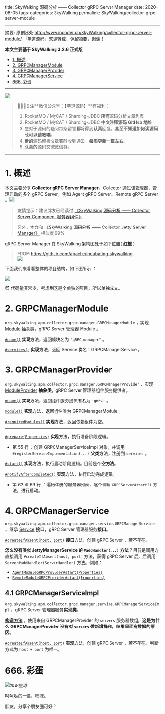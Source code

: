 title: SkyWalking 源码分析 —— Collector gRPC Server Manager
date: 2020-08-05
tags:
categories: SkyWalking
permalink: SkyWalking/collector-grpc-server-module

-------

摘要: 原创出处 http://www.iocoder.cn/SkyWalking/collector-grpc-server-module/ 「芋道源码」欢迎转载，保留摘要，谢谢！

**本文主要基于 SkyWalking 3.2.6 正式版**

- [1. 概述](http://www.iocoder.cn/SkyWalking/collector-grpc-server-module/)
- [2. GRPCManagerModule](http://www.iocoder.cn/SkyWalking/collector-grpc-server-module/)
- [3. GRPCManagerProvider](http://www.iocoder.cn/SkyWalking/collector-grpc-server-module/)
- [4. GRPCManagerService](http://www.iocoder.cn/SkyWalking/collector-grpc-server-module/)
- [666. 彩蛋](http://www.iocoder.cn/SkyWalking/collector-grpc-server-module/)

-------

![](http://www.iocoder.cn/images/common/wechat_mp_2018_05_18.jpg)

> 🙂🙂🙂关注**微信公众号：【芋道源码】**有福利：  
> 1. RocketMQ / MyCAT / Sharding-JDBC **所有**源码分析文章列表  
> 2. RocketMQ / MyCAT / Sharding-JDBC **中文注释源码 GitHub 地址**  
> 3. 您对于源码的疑问每条留言**都**将得到**认真**回复。**甚至不知道如何读源码也可以请教噢**。  
> 4. **新的**源码解析文章**实时**收到通知。**每周更新一篇左右**。  
> 5. **认真的**源码交流微信群。

-------

# 1. 概述

本文主要分享 **Collector gRPC Server Manager**。Collector 通过该管理器，管理启动的多个 gRPC Server，例如 Agent gRPC Server、Remote gRPC Server 。![](http://www.iocoder.cn/images/SkyWalking/2020_08_05/02.png)

> 友情提示：建议胖友已经读过 [《SkyWalking 源码分析 —— Collector Server Component 服务器组件》](http://www.iocoder.cn/SkyWalking/collector-server-component/?self)
>
> 另外，本文和 [《SkyWalking 源码分析 —— Collector Jetty Server Manager》](http://www.iocoder.cn/SkyWalking/collector-jetty-server-module/?self) 相似度 99%

gRPC Server Manager 在 SkyWalking 架构图处于如下位置( **红框** ) ：

> FROM https://github.com/apache/incubating-skywalking  
> ![](http://www.iocoder.cn/images/SkyWalking/2020_08_05/01.jpeg)

下面我们来看看整体的项目结构，如下图所示 ：

![](http://www.iocoder.cn/images/SkyWalking/2020_08_05/03.png)

😈 代码量非常少，考虑到这是个单独的项目，所以单独成文。

# 2. GRPCManagerModule

`org.skywalking.apm.collector.grpc.manager.GRPCManagerModule` ，实现 [Module](https://github.com/YunaiV/skywalking/blob/40823179d7228207b06b603b9a1c09dfc4f78593/apm-collector/apm-collector-core/src/main/java/org/skywalking/apm/collector/core/module/Module.java) 抽象类，gRPC Server 管理器 Module 。

[`#name()`](https://github.com/YunaiV/skywalking/blob/621598af465bfcefee3432c2ef80aff25a33f1bf/apm-collector/apm-collector-grpc-manager/collector-grpc-manager-define/src/main/java/org/skywalking/apm/collector/grpc/manager/GRPCManagerModule.java#L33) **实现**方法，返回模块名为 `"gRPC_manager"` 。

[`#services()`](https://github.com/YunaiV/skywalking/blob/621598af465bfcefee3432c2ef80aff25a33f1bf/apm-collector/apm-collector-grpc-manager/collector-grpc-manager-define/src/main/java/org/skywalking/apm/collector/grpc/manager/GRPCManagerModule.java#L37) **实现**方法，返回 Service 类名：GRPCManagerService 。

# 3. GRPCManagerProvider

`org.skywalking.apm.collector.grpc.manager.GRPCManagerProvider` ，实现 [ModuleProvider](https://github.com/YunaiV/skywalking/blob/40823179d7228207b06b603b9a1c09dfc4f78593/apm-collector/apm-collector-core/src/main/java/org/skywalking/apm/collector/core/module/ModuleProvider.java) **抽象类**，gRPC Server 管理器组件服务提供者。

[`#name()`](https://github.com/YunaiV/skywalking/blob/f9de7bf75f62c16fd05cc0d1beb8f5b756108ec3/apm-collector/apm-collector-grpc-manager/collector-grpc-manager-provider/src/main/java/org/skywalking/apm/collector/grpc/manager/GRPCManagerProvider.java#L46) **实现**方法，返回组件服务提供者名为 `"gRPC"` 。

[`module()`](https://github.com/YunaiV/skywalking/blob/f9de7bf75f62c16fd05cc0d1beb8f5b756108ec3/apm-collector/apm-collector-grpc-manager/collector-grpc-manager-provider/src/main/java/org/skywalking/apm/collector/grpc/manager/GRPCManagerProvider.java#L50) **实现**方法，返回组件类为 GRPCManagerModule 。

[`#requiredModules()`](https://github.com/YunaiV/skywalking/blob/f9de7bf75f62c16fd05cc0d1beb8f5b756108ec3/apm-collector/apm-collector-grpc-manager/collector-grpc-manager-provider/src/main/java/org/skywalking/apm/collector/grpc/manager/GRPCManagerProvider.java#L72) **实现**方法，返回依赖组件为空。

-------

[`#prepare(Properties)`](https://github.com/YunaiV/skywalking/blob/f9de7bf75f62c16fd05cc0d1beb8f5b756108ec3/apm-collector/apm-collector-grpc-manager/collector-grpc-manager-provider/src/main/java/org/skywalking/apm/collector/grpc/manager/GRPCManagerProvider.java#L54) **实现**方法，执行准备阶段逻辑。

* 第 55 行 ：创建 GRPCManagerServiceImpl 对象，并调用 `#registerServiceImplementation(...)` **父类**方法，注册到 `services` 。

[`#start()`](https://github.com/YunaiV/skywalking/blob/f9de7bf75f62c16fd05cc0d1beb8f5b756108ec3/apm-collector/apm-collector-grpc-manager/collector-grpc-manager-provider/src/main/java/org/skywalking/apm/collector/grpc/manager/GRPCManagerProvider.java#L58) **实现**方法，执行启动阶段逻辑。目前是个**空方法**。

[`#notifyAfterCompleted()`](https://github.com/YunaiV/skywalking/blob/f9de7bf75f62c16fd05cc0d1beb8f5b756108ec3/apm-collector/apm-collector-grpc-manager/collector-grpc-manager-provider/src/main/java/org/skywalking/apm/collector/grpc/manager/GRPCManagerProvider.java#L62) **实现**方法，执行启动完成逻辑。

* 第 63 至 69 行 ：遍历注册的服务器列表，逐个调用 `GRPCServer#start()` 方法，进行启动。

# 4. GRPCManagerService

`org.skywalking.apm.collector.grpc.manager.service.GRPCManagerService` ，继承 [Service](https://github.com/YunaiV/skywalking/blob/40823179d7228207b06b603b9a1c09dfc4f78593/apm-collector/apm-collector-core/src/main/java/org/skywalking/apm/collector/core/module/Service.java) **接口**，gRPC Server 管理器服务**接口**。

[`#createIfAbsent(host, port)`](https://github.com/YunaiV/skywalking/blob/48f76a555c043fee2932230077a8112d4888d10f/apm-collector/apm-collector-grpc-manager/collector-grpc-manager-define/src/main/java/org/skywalking/apm/collector/grpc/manager/service/GRPCManagerService.java#L38) **接口**方法，创建 gRPC Server ，若不存在。

**怎么没有类似 JettyManagerService 的 `#addHandler(...)` 方法**？目前是调用方直接调用 `#createIfAbsent(host, port)` 方法，获得 gRPC Server 后，后调用 `Server#addHandler(ServerHandler)` 方法。例如：

* [`AgentModuleGRPCProvider#start(Properties)`](https://github.com/YunaiV/skywalking/blob/9c586ca730cc89d4d5ad6b4294f2779a23925a8c/apm-collector/apm-collector-agent-grpc/collector-agent-grpc-provider/src/main/java/org/skywalking/apm/collector/agent/grpc/AgentModuleGRPCProvider.java#L72)
* [`RemoteModuleGRPCProvider#start(Properties)`](https://github.com/YunaiV/skywalking/blob/9c586ca730cc89d4d5ad6b4294f2779a23925a8c/apm-collector/apm-collector-remote/collector-remote-grpc-provider/src/main/java/org/skywalking/apm/collector/remote/grpc/RemoteModuleGRPCProvider.java#L61)

## 4.1 GRPCManagerServiceImpl

`org.skywalking.apm.collector.grpc.manager.service.GRPCManagerServiceImpl` ，gRPC Server 管理器服务**实现类**。

[**构造方法**](https://github.com/YunaiV/skywalking/blob/9c586ca730cc89d4d5ad6b4294f2779a23925a8c/apm-collector/apm-collector-grpc-manager/collector-grpc-manager-provider/src/main/java/org/skywalking/apm/collector/grpc/manager/service/GRPCManagerServiceImpl.java#L44) ，使用来自 GRPCManagerProvider 的 `servers` 服务器数组。**这是为什么 GRPCManagerProvider 没有对 `servers` 做新增操作，结果里面有数据的原因**。

[`#createIfAbsent(host, port)`](https://github.com/YunaiV/skywalking/blob/9c586ca730cc89d4d5ad6b4294f2779a23925a8c/apm-collector/apm-collector-grpc-manager/collector-grpc-manager-provider/src/main/java/org/skywalking/apm/collector/grpc/manager/service/GRPCManagerServiceImpl.java#L48) **实现**方法，创建 gRPC Server ，若不存在。判断方式为 `host + port` 为唯一。

# 666. 彩蛋

![知识星球](http://www.iocoder.cn/images/Architecture/2017_12_29/01.png)

呵呵哒的一篇，嘿嘿。

胖友，分享个朋友圈可好？


